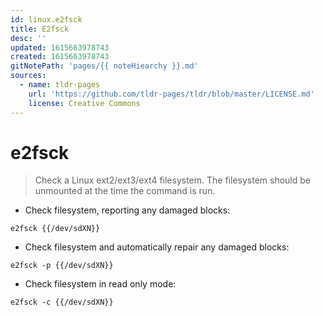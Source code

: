```yaml
---
id: linux.e2fsck
title: E2fsck
desc: ''
updated: 1615663978743
created: 1615663978743
gitNotePath: 'pages/{{ noteHiearchy }}.md'
sources:
  - name: tldr-pages
    url: 'https://github.com/tldr-pages/tldr/blob/master/LICENSE.md'
    license: Creative Commons
---
```

# e2fsck

> Check a Linux ext2/ext3/ext4 filesystem. The filesystem should be unmounted at the time the command is run.

- Check filesystem, reporting any damaged blocks:

`e2fsck {{/dev/sdXN}}`

- Check filesystem and automatically repair any damaged blocks:

`e2fsck -p {{/dev/sdXN}}`

- Check filesystem in read only mode:

`e2fsck -c {{/dev/sdXN}}`

